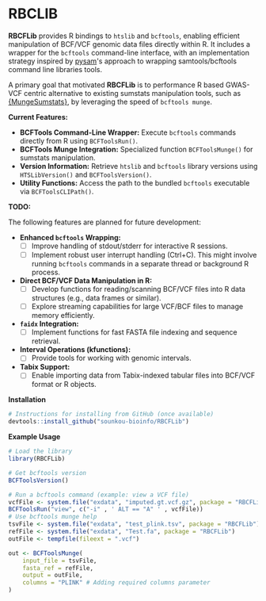 # RBCLIB

**RBCFLib** provides R bindings to `htslib` and `bcftools`, enabling efficient manipulation of BCF/VCF genomic data files directly within R. It includes a wrapper for the `bcftools` command-line interface, with an implementation strategy inspired by [pysam](https://github.com/pysam-developers/pysam)'s approach to wrapping samtools/bcftools command line libraries tools.

A primary goal that motivated **RBCFLib** is to performance R based GWAS-VCF centric alternative to existing sumstats manipulation tools, such as [{MungeSumstats}](https://github.com/Al-Murphy/MungeSumstats), by leveraging the speed of `bcftools munge`.

**Current Features:**

*   **BCFTools Command-Line Wrapper:** Execute `bcftools` commands directly from R using `BCFToolsRun()`.
*   **BCFTools Munge Integration:** Specialized function `BCFToolsMunge()` for sumstats manipulation.
*   **Version Information:** Retrieve `htslib` and `bcftools` library versions using `HTSLibVersion()` and `BCFToolsVersion()`.
*   **Utility Functions:** Access the path to the bundled `bcftools` executable via `BCFToolsCLIPath()`.

**TODO:**

The following features are planned for future development:

*   **Enhanced `bcftools` Wrapping:**
    *   [ ] Improve handling of stdout/stderr for interactive R sessions.
    *   [ ] Implement robust user interrupt handling (Ctrl+C). This might involve running `bcftools` commands in a separate thread or background R process.

*   **Direct BCF/VCF Data Manipulation in R:**
    *   [ ] Develop functions for reading/scanning BCF/VCF files into R data structures (e.g., data frames or similar).
    *   [ ] Explore streaming capabilities for large VCF/BCF files to manage memory efficiently.

*   **`faidx` Integration:**
    *   [ ] Implement functions for fast FASTA file indexing and sequence retrieval.

*   **Interval Operations (kfunctions):**
    *   [ ] Provide tools for working with genomic intervals.

*   **Tabix Support:**
    *   [ ] Enable importing data from Tabix-indexed tabular files into BCF/VCF format or R objects.

**Installation**

```r
# Instructions for installing from GitHub (once available)
devtools::install_github("sounkou-bioinfo/RBCFLib")
```

**Example Usage**

```r
# Load the library
library(RBCFLib)

# Get bcftools version
BCFToolsVersion()

# Run a bcftools command (example: view a VCF file)
vcfFile <- system.file("exdata", "imputed.gt.vcf.gz", package = "RBCFLib")
BCFToolsRun("view", c("-i" , ' ALT == "A" ' , vcfFile))
# Use bcftools munge help
tsvFile <- system.file("exdata", "test_plink.tsv", package = "RBCFLib")
refFile <- system.file("exdata", "Test.fa", package = "RBCFLib")
outFile <- tempfile(fileext = ".vcf")

out <- BCFToolsMunge(
    input_file = tsvFile,
    fasta_ref = refFile,
    output = outFile,
    columns = "PLINK" # Adding required columns parameter
)
```
